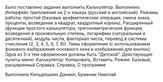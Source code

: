 Было поставлено задание выполнить Калькулятор.
Выполнено:
Интерфейс приложения на 2-х языках (русский и английский).
Режимы работы: простой (базовые арифметические операции, смена знака, проценты, возведение в квадрат, квадратный корень), Расширенный (функции простого калькулятора, тригонометрические функции, возведение в произвольную степень, логарифмы (натуральный и десятичный), модуль числа, факториал числа, перевод в системы счисления (2, 3, 4, 5, 6, 7, 8)).
Темы оформления (с использованием фонового изображения основного окна и изображений для кнопок). Одна из 3-х тем оформления должны быть "Детской".
Действующие пункты меню:
Калькулятор: Копировать, Вставить.
Режим: Базовый, расширенный
Справка: Справка, О программе

Выполнили Кильдюшкин Даниил, Бражник Николай
